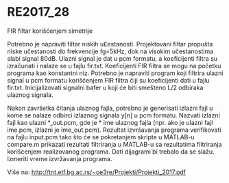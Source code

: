 # RE2017_28
FIR filtar korišćenjem simetrije


Potrebno je napraviti filtar niskih u£estanosti. Projektovani filtar propušta niske učestanosti
do frekvencije fg=5kHz, dok na visokim učestanostima slabi signal 80dB. Ulazni signal
je dat u pcm formatu, a koeficijenti filtra su izračunati i nalaze se u fajlu fir.txt. Koeficijenti
FIR filtra se mogu na početku programa kao konstantni niz.
Potrebno je napraviti program koji filtrira ulazni signal u pcm formatu korišćenjem FIR filtra
čiji su koeficijenti dati u fajlu fir.txt. Inicijalizovati signalni bafer u koji će biti smešteno L/2
odbiraka ulaznog signala.

Nakon završetka čitanja ulaznog fajla, potrebno je generisati izlazni fajl u kome se nalaze
odbirci izlaznog signala y[n] u pcm formatu. Nazvati izlazni fajl kao ulazni *_out.pcm, gde je *
ime ulaznog fajla (npr. ako je ulazni fajl ime.pcm, izlazni je ime_out.pcm).
Rezultat izvršavanja programa verifikovati na fajlu input.pcm tako što će se pokretanjem
skripte u MATLAB-u compare.m prikazati rezultati filtriranja u MATLAB-u sa rezultatima
filtriranja korišćenjem realizovanog programa. Dati dijagrami bi trebalo da se slažu.
Izmeriti vreme izvržavanja programa.

Više na: http://tnt.etf.bg.ac.rs/~oe3re/Projekti/Projekti_2017.pdf
